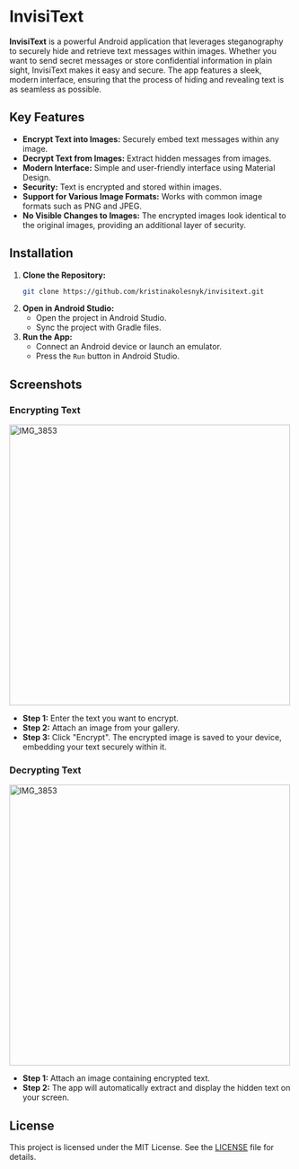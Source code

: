 # InvisiText

**InvisiText** is a powerful Android application that leverages steganography to securely hide and retrieve text messages within images. Whether you want to send secret messages or store confidential information in plain sight, InvisiText makes it easy and secure. The app features a sleek, modern interface, ensuring that the process of hiding and revealing text is as seamless as possible.

## Key Features

- **Encrypt Text into Images:** Securely embed text messages within any image.
- **Decrypt Text from Images:** Extract hidden messages from images.
- **Modern Interface:** Simple and user-friendly interface using Material Design.
- **Security:** Text is encrypted and stored within images.
- **Support for Various Image Formats:** Works with common image formats such as PNG and JPEG.
- **No Visible Changes to Images:** The encrypted images look identical to the original images, providing an additional layer of security.

## Installation

1. **Clone the Repository:**
   ```bash
   git clone https://github.com/kristinakolesnyk/invisitext.git
   ```
2. **Open in Android Studio:**
   - Open the project in Android Studio.
   - Sync the project with Gradle files.
3. **Run the App:**
   - Connect an Android device or launch an emulator.
   - Press the `Run` button in Android Studio.

## Screenshots

### Encrypting Text
<img height="500" alt="IMG_3853" src="https://github.com/user-attachments/assets/a463584b-6102-4f1a-8b1c-f0eab2bb49ec">

- **Step 1:** Enter the text you want to encrypt.
- **Step 2:** Attach an image from your gallery.
- **Step 3:** Click "Encrypt". The encrypted image is saved to your device, embedding your text securely within it.

### Decrypting Text
<img height="500" alt="IMG_3853" src="https://github.com/user-attachments/assets/d92b6d31-2152-43f2-a3b3-3ffeea65a0df">


- **Step 1:** Attach an image containing encrypted text.
- **Step 2:** The app will automatically extract and display the hidden text on your screen.

## License

This project is licensed under the MIT License. See the [LICENSE](LICENSE) file for details.
